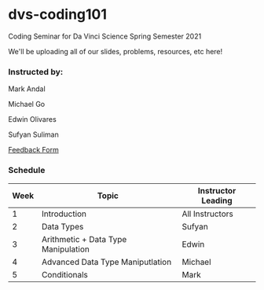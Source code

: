 # dvs-coding101
Coding Seminar for Da Vinci Science Spring Semester 2021

We'll be uploading all of our slides, problems, resources, etc here!

### Instructed by:
Mark Andal

Michael Go

Edwin Olivares

Sufyan Suliman

[Feedback Form](https://docs.google.com/forms/d/e/1FAIpQLSfPLy6wdpQopBpWtrVUPkKb3RjiLW4NAVOvbShhqX6LEmORhA/viewform?usp=sf_link)


### Schedule
| Week            |Topic                                   | Instructor Leading |
| ----------------|----------------------------------------|----------------    | 
| 1	              | Introduction                           | All Instructors    |
| 2 	            | Data Types                             | Sufyan             |
| 3 	            | Arithmetic + Data Type Manipulation    | Edwin	            |
| 4 	            | Advanced Data Type Maniputlation       | Michael	          |
| 5 	            | Conditionals                           | Mark	              |
